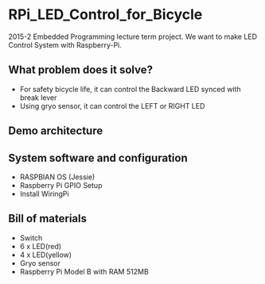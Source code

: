 # RPi_LED_Control_for_Bicycle
2015-2 Embedded Programming lecture term project. We want to make LED Control System with Raspberry-Pi.

## What problem does it solve?
- For safety bicycle life, it can control the Backward LED synced with break lever
- Using gryo sensor, it can control the LEFT or RIGHT LED

## Demo architecture

## System software and configuration
- RASPBIAN OS (Jessie)
- Raspberry Pi GPIO Setup
- Install WiringPi

## Bill of materials
- Switch
- 6 x LED(red)
- 4 x LED(yellow)
- Gryo sensor
- Raspberry Pi Model B with RAM 512MB
